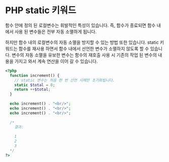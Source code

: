 # PHP static 키워드

함수 안에 정의 된 로컬변수는 휘발적인 특성이 있습니다. 즉, 함수가 종료되면 함수 내에서 사용 된 변수들은 전부 자동 소멸하게 됩니다.

하지만 함수 내의 로컬변수의 자동 소멸을 방지할 수 있는 방법 또한 있습니다. static 키워드는 함수를 재사용 하면서 함수 내에서 선언한 변수가 소멸하지 않도록 할 수 있습니다.
변수의 자동 소멸을 유보한 변수는 함수의 재호출 사용 시 기존의 작업 된 변수의 내용을 가지고 와서 계속 연산을 이어 갈 수 있습니다.

```php
<?php
  function increment() {
    // static 변수는 처음 한 번 선언 시에만 초기화됩니다.
    static $total = 0;
    return ++$total;
  }
  
  echo increment() . "<br/>";
  echo increment() . "<br/>";
  echo increment() . "<br/>";
  
  /*
    결과:
    
    1
    2
    3
  */
?>
```
